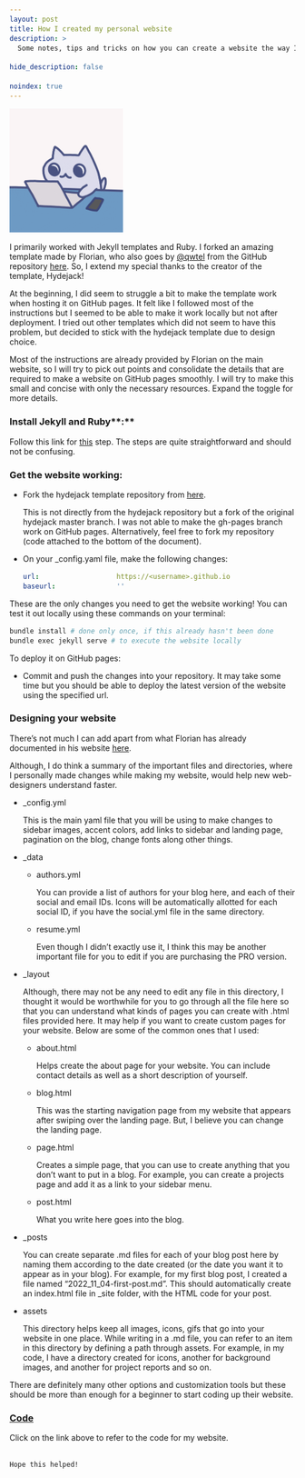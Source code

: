```yaml
---
layout: post
title: How I created my personal website
description: >
  Some notes, tips and tricks on how you can create a website the way I did.

hide_description: false

noindex: true
---
```


<img src="../assets/img/giphy.gif" alt="giphy" style="width:200px;"/>

I primarily worked with Jekyll templates and Ruby. I forked an amazing template made by Florian, who also goes by [@qwtel](https://qwtel.com) from the GitHub repository [here](https://github.com/hydecorp/hydejack). So, I extend my special thanks to the creator of the template, Hydejack!

<!-- ![giphy.gif](../assets/img/giphy.gif) -->



At the beginning, I did seem to struggle a bit to make the template work when hosting it on GitHub pages. It felt like I followed most of the instructions but I seemed to be able to make it work locally but not after deployment. I tried out other templates which did not seem to have this problem, but decided to stick with the hydejack template due to design choice.

Most of the instructions are already provided by Florian on the main website, so I will try to pick out points and consolidate the details that are required to make a website on GitHub pages smoothly. I will try to make this small and concise with only the necessary resources. Expand the toggle for more details.

### Install Jekyll and Ruby**:**

Follow this link for [this](https://jekyllrb.com/docs/installation/) step. The steps are quite straightforward and should not be confusing.

### **Get the website working:**

- Fork the hydejack template repository from [here](https://github.com/germa89/hydejack).
    
    This is not directly from the hydejack repository but a fork of the original hydejack master branch. I was not able to make the gh-pages branch work on GitHub pages. Alternatively, feel free to fork my repository (code attached to the bottom of the document).
    
- On your _config.yaml file, make the following changes:
    
    ```yaml
    url:                   https://<username>.github.io
    baseurl:               ''
    ```
    

These are the only changes you need to get the website working! You can test it out locally using these commands on your terminal:

```bash
bundle install # done only once, if this already hasn't been done
bundle exec jekyll serve # to execute the website locally
```

To deploy it on GitHub pages:

- Commit and push the changes into your repository. It may take some time but you should be able to deploy the latest version of the website using the specified url.

### Designing your website

There’s not much I can add apart from what Florian has already documented in his website [here](https://hydejack.com/docs/config/#adding-an-author).

Although, I do think a summary of the important files and directories, where I personally made changes while making my website, would help new web-designers understand faster.

- _config.yml
    
    This is the main yaml file that you will be using to make changes to sidebar images, accent colors, add links to sidebar and landing page, pagination on the blog, change fonts along other things.
    
- _data
    - authors.yml
        
        You can provide a list of authors for your blog here, and each of their social and email IDs. Icons will be automatically allotted for each social ID, if you have the social.yml file in the same directory.
        
    - resume.yml
        
        Even though I didn’t exactly use it, I think this may be another important file for you to edit if you are purchasing the PRO version. 
        
- _layout
    
    Although, there may not be any need to edit any file in this directory, I thought it would be worthwhile for you to go through all the file here so that you can understand what kinds of pages you can create with .html files provided here. It may help if you want to create custom pages for your website. Below are some of the common ones that I used:
    
    - about.html
        
        Helps create the about page for your website. You can include contact details as well as a short description of yourself.
        
    - blog.html
        
        This was the starting navigation page from my website that appears after swiping over the landing page. But, I believe you can change the landing page.
        
    - page.html
        
        Creates a simple page, that you can use to create anything that you don’t want to put in a blog. For example, you can create a projects page and add it as a link to your sidebar menu.
        
    - post.html
        
        What you write here goes into the blog.
        
- _posts
    
    You can create separate .md files for each of your blog post here by naming them according to the date created (or the date you want it to appear as in your blog). For example, for my first blog post, I created a file named “2022_11_04-first-post.md”. This should automatically create an index.html file in _site folder, with the HTML code for your post.
    
- assets
    
    This directory helps keep all images, icons, gifs that go into your website in one place. While writing in a .md file, you can refer to an item in this directory by defining a path through assets. For example, in my code, I have a directory created for icons, another for background images, and another for project reports and so on.
    

There are definitely many other options and customization tools but these should be more than enough for a beginner to start coding up their website.

### [Code](https://github.com/Mirudhula-m/mirudhula-m.github.io)

Click on the link above to refer to the code for my website.

~~~~~~~~~~~~~~

Hope this helped!